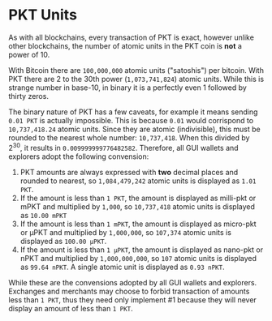 # PKT Units

As with all blockchains, every transaction of PKT is exact, however unlike other blockchains, the number of atomic
units in the PKT coin is **not** a power of 10. 

With Bitcoin there are `100,000,000` atomic units ("satoshis") per bitcoin. With PKT there are 2 to the 30th power
(`1,073,741,824`) atomic units. While this is strange number in base-10, in binary it is a perfectly even 1 followed
by thirty zeros.

The binary nature of PKT has a few caveats, for example it means sending `0.01 PKT` is actually impossible.
This is because `0.01` would corrispond to `10,737,418.24` atomic units. Since they are atomic (indivisible), this
must be rounded to the nearest whole number: `10,737,418`. When this divided by 2<sup>30</sup>, it results in
`0.009999999776482582`. Therefore, all GUI wallets and explorers adopt the following convension:

1. PKT amounts are always expressed with **two** decimal places and rounded to nearest, so `1,084,479,242` atomic
units is displayed as `1.01 PKT`.
2. If the amount is less than `1 PKT`, the amount is displayed as milli-pkt or mPKT and multiplied by `1,000`,
so `10,737,418` atomic units is displayed as `10.00 mPKT`
3. If the amount is less than `1 mPKT`, the amount is displayed as micro-pkt or μPKT and multiplied by `1,000,000`,
so `107,374` atomic units is displayed as `100.00 μPKT`.
4. If the amount is less than `1 μPKT`, the amount is displayed as nano-pkt or nPKT and multiplied by `1,000,000,000`,
so `107` atomic units is displayed as `99.64 nPKT`. A single atomic unit is displayed as `0.93 nPKT`.

While these are the convensions adopted by all GUI wallets and explorers. Exchanges and merchants may choose to forbid
transaction of amounts less than `1 PKT`, thus they need only implement #1 because they will never display an amount
of less than `1 PKT`.